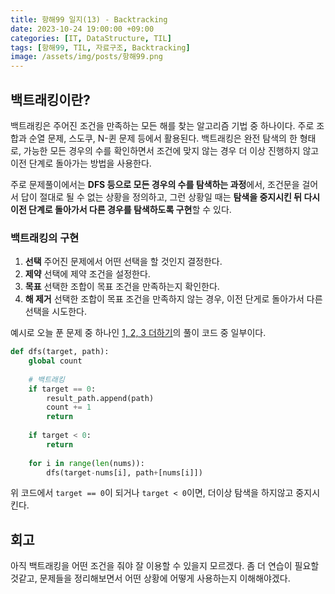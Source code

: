 ```yaml
---
title: 항해99 일지(13) - Backtracking 
date: 2023-10-24 19:00:00 +09:00
categories: [IT, DataStructure, TIL]
tags: [항해99, TIL, 자료구조, Backtracking]
image: /assets/img/posts/항해99.png
---
```


## 백트래킹이란?
백트래킹은 주어진 조건을 만족하는 모든 해를 찾는 알고리즘 기법 중 하나이다. 주로 조합과 순열 문제, 스도쿠, N-퀸 문제 등에서 활용된다. 백트래킹은 완전 탐색의 한 형태로, 가능한 모든 경우의 수를 확인하면서 조건에 맞지 않는 경우 더 이상 진행하지 않고 이전 단계로 돌아가는 방법을 사용한다.    
    
주로 문제풀이에서는 **DFS 등으로 모든 경우의 수를 탐색하는 과정**에서, 조건문을 걸어서 답이 절대로 될 수 없는 상황을 정의하고, 그런 상황일 때는 **탐색을 중지시킨 뒤 다시 이전 단계로 돌아가서 다른 경우를 탐색하도록 구현**할 수 있다.

### 백트래킹의 구현

1. **선택**
	주어진 문제에서 어떤 선택을 할 것인지 결정한다.
2. **제약**
	선택에 제약 조건을 설정한다.
3. **목표**
	선택한 조합이 목표 조건을 만족하는지 확인한다.
4. **해 제거**
	선택한 조합이 목표 조건을 만족하지 않는 경우, 이전 단게로 돌아가서 다른 선택을 시도한다.

예시로 오늘 푼 문제 중 하나인 [1, 2, 3 더하기](https://honge7694.github.io/posts/%ED%95%AD%ED%95%B499-1,-2,-3-%EB%8D%94%ED%95%98%EA%B8%B0-baekjoon/)의 풀이 코드 중 일부이다.

```python
def dfs(target, path):
	global count
	
	# 백트래킹
	if target == 0:
		result_path.append(path)
		count += 1
		return
		
	if target < 0:
		return
	
	for i in range(len(nums)):
		dfs(target-nums[i], path+[nums[i]])
```

위 코드에서 `target == 0`이 되거나 `target < 0`이면, 더이상 탐색을 하지않고 중지시킨다.

## 회고
아직 백트래킹을 어떤 조건을 줘야 잘 이용할 수 있을지 모르겠다. 좀 더 연습이 필요할 것같고, 문제들을 정리해보면서 어떤 상황에 어떻게 사용하는지 이해해야겠다.
